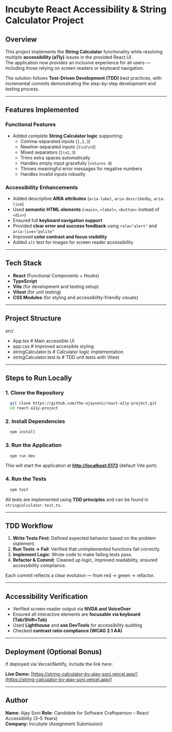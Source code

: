 # Incubyte React Accessibility & String Calculator Project

## Overview

This project implements the **String Calculator** functionality while resolving multiple **accessibility (a11y)** issues in the provided React UI.  
The application now provides an inclusive experience for all users — including those relying on screen readers or keyboard navigation.

The solution follows **Test-Driven Development (TDD)** best practices, with incremental commits demonstrating the step-by-step development and testing process.

---

## Features Implemented

### Functional Features

- Added complete **String Calculator logic** supporting:
  - Comma-separated inputs (`1,2,3`)
  - Newline-separated inputs (`1\n2\n3`)
  - Mixed separators (`1\n2,3`)
  - Trims extra spaces automatically
  - Handles empty input gracefully (`returns 0`)
  - Throws meaningful error messages for negative numbers
  - Handles invalid inputs robustly

### Accessibility Enhancements

- Added descriptive **ARIA attributes** (`aria-label`, `aria-describedby`, `aria-live`)
- Used **semantic HTML elements** (`<main>`, `<label>`, `<button>` instead of `<div>`)
- Ensured full **keyboard navigation support**
- Provided **clear error and success feedback** using `role="alert"` and `aria-live="polite"`
- Improved **color contrast and focus visibility**
- Added `alt` text for images for screen reader accessibility

---

## Tech Stack

- **React** (Functional Components + Hooks)
- **TypeScript**
- **Vite** (for development and testing setup)
- **Vitest** (for unit testing)
- **CSS Modules** (for styling and accessibility-friendly visuals)

---

## Project Structure

src/

- App.tsx # Main accessible UI
- app.css # Improved accessible styling
- stringCalculator.ts # Calculator logic implementation
- stringCalculator.test.ts # TDD unit tests with Vitest

---

## Steps to Run Locally

### 1. Clone the Repository

```bash
  git clone https://github.com/the-ajaysoni/react-a11y-project.git
  cd react-a11y-project
```

### 2. Install Dependencies

```bash
  npm install
```

### 3. Run the Application

```bash
  npm run dev
```

This will start the application at [**http://localhost:5173**](http://localhost:5173) (default Vite port).

### 4. Run the Tests

```bash
  npm test
```

All tests are implemented using **TDD principles** and can be found in `stringCalculator.test.ts`.

---

## TDD Workflow

1. **Write Tests First**: Defined expected behavior based on the problem statement.
2. **Run Tests → Fail**: Verified that unimplemented functions fail correctly.
3. **Implement Logic**: Wrote code to make failing tests pass.
4. **Refactor & Commit**: Cleaned up logic, improved readability, ensured accessibility compliance.

Each commit reflects a clear evolution — from red → green → refactor.

---

## Accessibility Verification

- Verified screen-reader output via **NVDA and VoiceOver**
- Ensured all interactive elements are **focusable via keyboard (Tab/Shift+Tab)**
- Used **Lighthouse** and **axe DevTools** for accessibility auditing
- Checked **contrast ratio compliance (WCAG 2.1 AA)**

---

## Deployment (Optional Bonus)

If deployed via Vercel/Netlify, include the link here:

**Live Demo:** [https://string-calculator-by-ajay-soni.vercel.app/](https://string-calculator-by-ajay-soni.vercel.app/)

---

## Author

**Name:** Ajay Soni
**Role:** Candidate for Software Craftsperson – React Accessibility (3–5 Years)  
**Company:** Incubyte (Assignment Submission)
